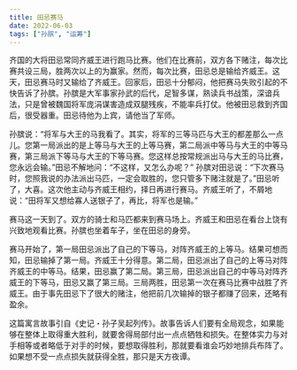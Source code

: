 ```yaml
---
title: 田忌赛马
date: 2022-06-03
tags: ["孙膑", "运筹"]
---
```


齐国的大将田忌常同齐威王进行跑马比赛。他们在比赛前，双方各下赌注，每次比赛共设三局，胜两次以上的为赢家。然而，每次比赛，田忌总是输给齐威王。这天，田忌赛马时又输给了齐威王。回家后，田忌十分郁闷，他把赛马失败引起的不快告诉了孙膑。孙膑是大军事家孙武的后代，足智多谋，熟读兵书战策，深谙兵法，只是曾被魏国将军庞涓谋害造成双腿残疾，不能率兵打仗。他被田忌救到齐国后，很受器重。田忌待他为上宾，请他当了军师。

孙膑说：“将军与大王的马我看了。其实，将军的三等马匹与大王的都差那么一点儿。您第一局派出的是上等马与大王的上等马赛，第二局派中等马与大王的中等马赛，第三局派下等马与大王的下等马赛。您这样总按常规派出马与大王的马比赛，您永远会输。”田忌不解地问：“不这样，又怎么办呢？” 孙膑对田忌说：“下次赛马时，您照我说的办法派出马匹，一定会取胜的，您只管多下赌注就是了。”田忌听了，大喜。这次他主动与齐威王相约，择日再进行赛马。齐威王听了，不屑地说：“田将军又想给寡人送银子了，再比，将军也是输。”

赛马这一天到了。双方的骑士和马匹都来到赛马场上。齐威王和田忌在看台上饶有兴致地观看比赛。孙膑也坐着车子，坐在田忌的身旁。

赛马开始了，第一局田忌派出了自己的下等马，对阵齐威王的上等马。结果可想而知，田忌输掉了第一局。齐威王十分得意。第二局，田忌派出了自己的上等马对阵齐威王的中等马。结果，田忌赢了第二局。第三局，田忌派出自己的中等马对阵齐威王的下等马，田忌又赢了第三局。三局两胜，田忌第一次在赛马比赛中战胜了齐威王。由于事先田忌下了很大的赌注，他把前几次输掉的银子都赚了回来，还略有盈余。

这篇寓言故事引自《史记・孙子吴起列传》。故事告诉人们要有全局观念，如果能够在整体上取得重大胜利，就要舍得局部付出一点点牺牲和损失。在整体实力与对手相等或者略低于对手的时候，要想取得胜利，那就要看谁会巧妙地排兵布阵了。如果想不受一点点损失就获得全胜，那只是天方夜谭。
